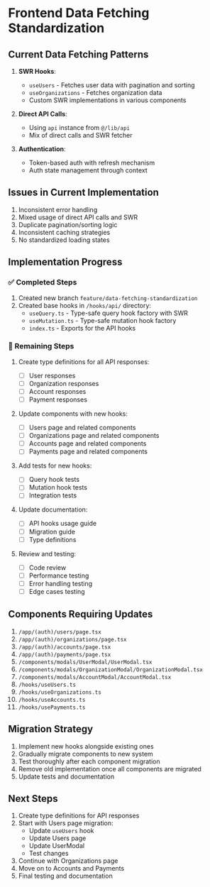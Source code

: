 # Frontend Data Fetching Standardization

## Current Data Fetching Patterns

1. **SWR Hooks**:

   - `useUsers` - Fetches user data with pagination and sorting
   - `useOrganizations` - Fetches organization data
   - Custom SWR implementations in various components

2. **Direct API Calls**:

   - Using `api` instance from `@/lib/api`
   - Mix of direct calls and SWR fetcher

3. **Authentication**:
   - Token-based auth with refresh mechanism
   - Auth state management through context

## Issues in Current Implementation

1. Inconsistent error handling
2. Mixed usage of direct API calls and SWR
3. Duplicate pagination/sorting logic
4. Inconsistent caching strategies
5. No standardized loading states

## Implementation Progress

### ✅ Completed Steps

1. Created new branch `feature/data-fetching-standardization`
2. Created base hooks in `/hooks/api/` directory:
   - `useQuery.ts` - Type-safe query hook factory with SWR
   - `useMutation.ts` - Type-safe mutation hook factory
   - `index.ts` - Exports for the API hooks

### 🚧 Remaining Steps

1. Create type definitions for all API responses:

   - [ ] User responses
   - [ ] Organization responses
   - [ ] Account responses
   - [ ] Payment responses

2. Update components with new hooks:

   - [ ] Users page and related components
   - [ ] Organizations page and related components
   - [ ] Accounts page and related components
   - [ ] Payments page and related components

3. Add tests for new hooks:

   - [ ] Query hook tests
   - [ ] Mutation hook tests
   - [ ] Integration tests

4. Update documentation:

   - [ ] API hooks usage guide
   - [ ] Migration guide
   - [ ] Type definitions

5. Review and testing:
   - [ ] Code review
   - [ ] Performance testing
   - [ ] Error handling testing
   - [ ] Edge cases testing

## Components Requiring Updates

1. `/app/(auth)/users/page.tsx`
2. `/app/(auth)/organizations/page.tsx`
3. `/app/(auth)/accounts/page.tsx`
4. `/app/(auth)/payments/page.tsx`
5. `/components/modals/UserModal/UserModal.tsx`
6. `/components/modals/OrganizationModal/OrganizationModal.tsx`
7. `/components/modals/AccountModal/AccountModal.tsx`
8. `/hooks/useUsers.ts`
9. `/hooks/useOrganizations.ts`
10. `/hooks/useAccounts.ts`
11. `/hooks/usePayments.ts`

## Migration Strategy

1. Implement new hooks alongside existing ones
2. Gradually migrate components to new system
3. Test thoroughly after each component migration
4. Remove old implementation once all components are migrated
5. Update tests and documentation

## Next Steps

1. Create type definitions for API responses
2. Start with Users page migration:
   - Update `useUsers` hook
   - Update Users page
   - Update UserModal
   - Test changes
3. Continue with Organizations page
4. Move on to Accounts and Payments
5. Final testing and documentation
